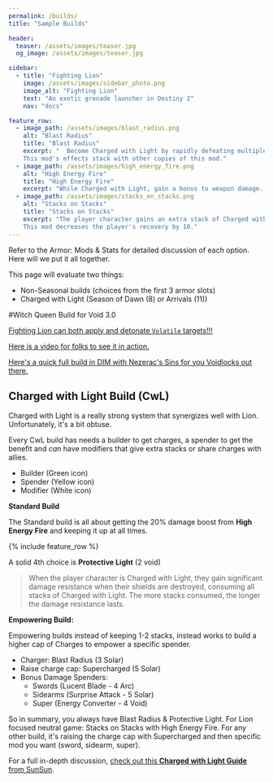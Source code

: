 ```yaml
---
permalink: /builds/
title: "Sample Builds"

header:
  teaser: /assets/images/teaser.jpg
  og_image: /assets/images/teaser.jpg

sidebar:
  - title: "Fighting Lion"
    image: /assets/images/sidebar_photo.png
    image_alt: "Fighting Lion"
    text: "An exotic grenade launcher in Destiny 2"
    nav: "docs"

feature_row:
  - image_path: /assets/images/blast_radius.png
    alt: "Blast Radius"
    title: "Blast Radius"
    excerpt: " 	Become Charged with Light by rapidly defeating multiple enemies with Grenade Launchers or Rocket Launchers.
    This mod's effects stack with other copies of this mod."
  - image_path: /assets/images/high_energy_fire.png
    alt: "High Energy Fire"
    title: "High Energy Fire"
    excerpt: "While Charged with Light, gain a bonus to weapon damage. Each defeated enemy consumes one stack of Charged with Light."
  - image_path: /assets/images/stacks_on_stacks.png
    alt: "Stacks on Stacks"
    title: "Stacks on Stacks"
    excerpt: "The player character gains an extra stack of Charged with Light for every stack they gain.
    This mod decreases the player's recovery by 10."
---
```


Refer to the Armor: Mods & Stats for detailed discussion of each option. Here will we put it all together.

This page will evaluate two things:
- Non-Seasonal builds (choices from the first 3 armor slots)
- Charged with Light (Season of Dawn (8) or Arrivals (11))

#Witch Queen Build for Void 3.0

[Fighting Lion can both apply and detonate `Volatile` targets!!!](https://www.reddit.com/r/FightingLion/comments/t3zd5y/fighting_lion_has_some_very_interesting/)

[Here is a video for folks to see it in action.](https://cdn.discordapp.com/attachments/947262151201022002/948330145305989120/LION_BOOM.mp4)

[Here's a quick full build in DIM with Nezerac's Sins for you Voidlocks out there.](https://dim.gg/hbrqg2q/Voltatile-Lion)

## Charged with Light Build (CwL)

Charged with Light is a really strong system that synergizes well with Lion. Unfortunately, it's a bit obtuse.

Every CwL build has needs a builder to get charges, a spender to get the benefit and _can_ have modifiers that give extra stacks or share charges with allies.
- Builder (Green icon)
- Spender (Yellow icon)
- Modifier (White icon)

**Standard Build**

The Standard build is all about getting the 20% damage boost from **High Energy Fire** and keeping it up at all times.

{% include feature_row %}

A solid 4th choice is **Protective Light** (2 void)
> When the player character is Charged with Light, they gain significant damage resistance when their shields are destroyed, consuming all stacks of Charged with Light. The more stacks consumed, the longer the damage resistance lasts.

**Empowering Build:**

Empowering builds instead of keeping 1-2 stacks, instead works to build a higher cap of Charges to empower a specific spender.

* Charger: Blast Radius  (3 Solar)
* Raise charge cap: Supercharged (5 Solar)
* Bonus Damage Spenders:
    - Swords (Lucent Blade - 4 Arc)
    - Sidearms (Surprise Attack - 5 Solar)
    - Super (Energy Converter - 4 Void)

So in summary, you always have Blast Radius & Protective Light. For Lion focused neutral game: Stacks on Stacks with High Energy Fire. For any other build, it's raising the charge cap with Supercharged and then specific mod you want (sword, sidearm, super).

For a full in-depth discussion, [check out this **Charged with Light Guide** from SunSun](https://www.reddit.com/r/FightingLion/comments/hb7gdo/revisiting_charged_with_light/?utm_source=share&utm_medium=web2x).
